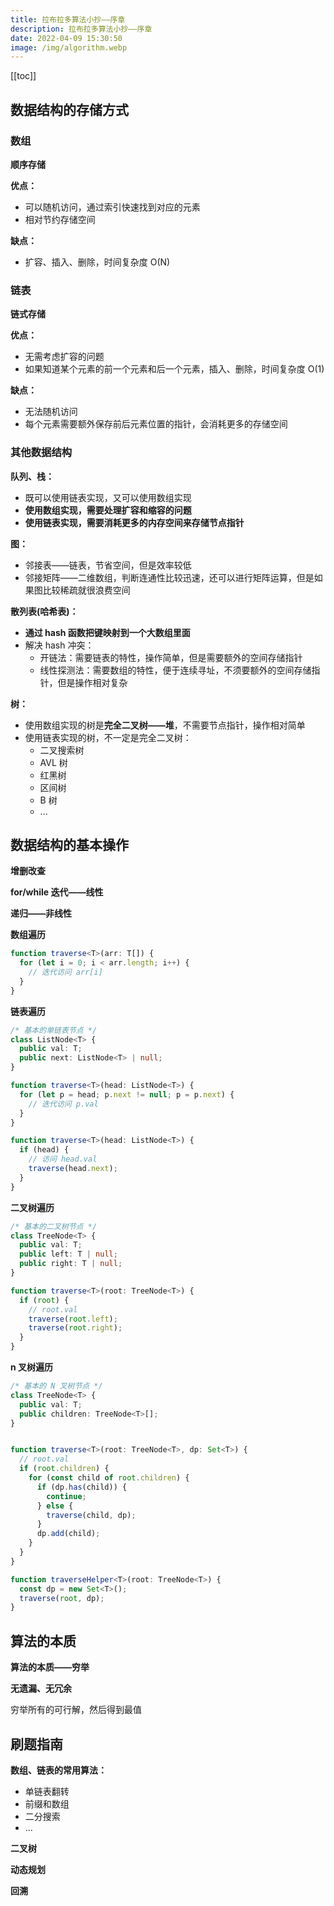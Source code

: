 ```yaml
---
title: 拉布拉多算法小抄——序章
description: 拉布拉多算法小抄——序章
date: 2022-04-09 15:30:50
image: /img/algorithm.webp
---
```


[[toc]]

## 数据结构的存储方式

### 数组

**顺序存储**

**优点：**
- 可以随机访问，通过索引快速找到对应的元素
- 相对节约存储空间

**缺点：**
- 扩容、插入、删除，时间复杂度 O(N)

### 链表

**链式存储**

**优点：**
- 无需考虑扩容的问题
- 如果知道某个元素的前一个元素和后一个元素，插入、删除，时间复杂度 O(1)

**缺点：**
- 无法随机访问
- 每个元素需要额外保存前后元素位置的指针，会消耗更多的存储空间

### 其他数据结构

**队列、栈：**
- 既可以使用链表实现，又可以使用数组实现
- **使用数组实现，需要处理扩容和缩容的问题**
- **使用链表实现，需要消耗更多的内存空间来存储节点指针**

**图：**
- 邻接表——链表，节省空间，但是效率较低
- 邻接矩阵——二维数组，判断连通性比较迅速，还可以进行矩阵运算，但是如果图比较稀疏就很浪费空间

**散列表(哈希表)：**
- **通过 hash 函数把键映射到一个大数组里面**
- 解决 hash 冲突：
  - 开链法：需要链表的特性，操作简单，但是需要额外的空间存储指针
  - 线性探测法：需要数组的特性，便于连续寻址，不须要额外的空间存储指针，但是操作相对复杂

**树：**
- 使用数组实现的树是**完全二叉树——堆**，不需要节点指针，操作相对简单
- 使用链表实现的树，不一定是完全二叉树：
  - 二叉搜索树
  - AVL 树
  - 红黑树
  - 区间树
  - B 树
  - ...

## 数据结构的基本操作

**增删改查**

**for/while 迭代——线性**

**递归——非线性**

**数组遍历**

```ts
function traverse<T>(arr: T[]) {
  for (let i = 0; i < arr.length; i++) {
    // 迭代访问 arr[i]
  }
}
```

**链表遍历**

```ts
/* 基本的单链表节点 */
class ListNode<T> {
  public val: T;
  public next: ListNode<T> | null;
}

function traverse<T>(head: ListNode<T>) {
  for (let p = head; p.next != null; p = p.next) {
    // 迭代访问 p.val
  }
}

function traverse<T>(head: ListNode<T>) {
  if (head) {
    // 访问 head.val
    traverse(head.next);
  }
}
```

**二叉树遍历**

```ts
/* 基本的二叉树节点 */
class TreeNode<T> {
  public val: T;
  public left: T | null;
  public right: T | null;
}

function traverse<T>(root: TreeNode<T>) {
  if (root) {
    // root.val
    traverse(root.left);
    traverse(root.right);
  }
}
```

**n 叉树遍历**

```ts
/* 基本的 N 叉树节点 */
class TreeNode<T> {
  public val: T;
  public children: TreeNode<T>[];
}


function traverse<T>(root: TreeNode<T>, dp: Set<T>) {
  // root.val
  if (root.children) {
    for (const child of root.children) {
      if (dp.has(child)) {
        continue;
      } else {
        traverse(child, dp);
      }
      dp.add(child);
    }
  }
}

function traverseHelper<T>(root: TreeNode<T>) {
  const dp = new Set<T>();
  traverse(root, dp);
}
```

## 算法的本质

**算法的本质——穷举**

**无遗漏、无冗余**

穷举所有的可行解，然后得到最值

## 刷题指南

**数组、链表的常用算法：**
- 单链表翻转
- 前缀和数组
- 二分搜索
- ...

**二叉树**

**动态规划**

**回溯**